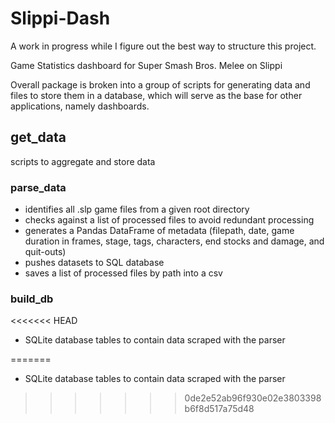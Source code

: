 # Slippi-Dash
A work in progress while I figure out the best way to structure this project.

Game Statistics dashboard for Super Smash Bros. Melee on Slippi

Overall package is broken into a group of scripts for generating data and files to store them in a database, which will serve as the base for other applications, namely dashboards.

## get_data
scripts to aggregate and store data

### parse_data
- identifies all .slp game files from a given root directory
- checks against a list of processed files to avoid redundant processing
- generates a Pandas DataFrame of metadata (filepath, date, game duration in frames, stage, tags, characters, end stocks and damage, and quit-outs)
- pushes datasets to SQL database
- saves a list of processed files by path into a csv

### build_db
<<<<<<< HEAD
- SQLite database tables to contain data scraped with the parser

=======
- SQLite database tables to contain data scraped with the parser
>>>>>>> 0de2e52ab96f930e02e3803398b6f8d517a75d48
